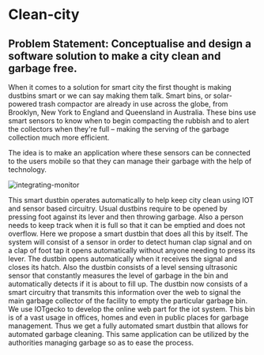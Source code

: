# Clean-city
## Problem Statement: Conceptualise and design a software solution to make a city clean and garbage free.

When it comes to a solution for smart city the first thought is making dustbins smart or we can say making them talk. Smart bins, or solar-powered trash compactor are already in use across the globe, from Brooklyn, New York to England and Queensland in Australia. These bins use smart sensors to know when to begin compacting the rubbish and to alert the collectors when they're full – making the serving of the garbage collection much more efficient.

The idea is to make an application where these sensors can be connected to the users mobile so that they can manage their garbage with the help of technology.

![integrating-monitor](https://user-images.githubusercontent.com/32764563/96243091-e204c400-0fc1-11eb-9ed5-c1adcce85d27.png)


This smart dustbin operates automatically to help keep city clean using IOT and sensor based circuitry. Usual dustbins require to be opened by pressing foot against its lever and then throwing garbage. Also a person needs to keep track when it is full so that it can be emptied and does not overflow. Here we propose a smart dustbin that does all this by itself. The system will consist of a sensor in order to detect human clap signal and on a clap of foot tap it opens automatically without anyone needing to press its lever. The dustbin opens automatically when it receives the signal and closes its hatch. Also the dustbin consists of a level sensing ultrasonic sensor that constantly measures the level of garbage in the bin and automatically detects if it is about to fill up.
The dustbin now consists of a smart circuitry that transmits this information over the web to signal the main garbage collector of the facility to empty the particular garbage bin. We use IOTgecko to develop the online web part for the iot system. This bin is of a vast usage in offices, homes and even in public places for garbage management. Thus we get a fully automated smart dustbin that allows for automated garbage cleaning. This same application can be utilized by the authorities managing garbage so as to ease the process.

